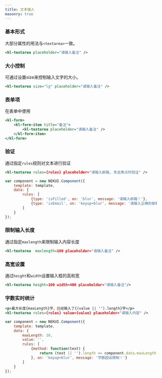 ```yaml
---
title: 文本输入
masonry: true
---
```


<!-- demo_start -->
### 基本形式

大部分属性的用法与`<textarea>`一致。

<div class="m-example"></div>

```xml
<kl-textarea placeholder="请输入备注" />
```
<!-- demo_end -->

<!-- demo_start -->
### 大小控制

可通过设置size来控制输入文字的大小。

<div class="m-example"></div>

```xml
<kl-textarea size="lg" placeholder="请输入备注" />
```
<!-- demo_end -->

<!-- demo_start -->
### 表单项

在表单中使用

<div class="m-example"></div>

```xml
<kl-form>
    <kl-form-item title="备注">
        <kl-textarea placeholder="请输入备注" />
    </kl-form-item>
</kl-form>
```
<!-- demo_end -->

<!-- demo_start -->
### 验证
通过指定`rules`规则对文本进行验证
<div class="m-example"></div>

```xml
<kl-textarea rules={rules} placeholder="请输入邮箱, 失去焦点时验证" />
```

```javascript
var component = new NEKUI.Component({
    template: template,
    data: {
        rules: [
            {type: 'isFilled', on: 'blur', message: '请输入邮箱！'},
            {type: 'isEmail', on: 'keyup+blur', message: '请输入正确的邮箱！'}
        ]
    }
});
```
<!-- demo_end -->

<!-- demo_start -->
### 限制输入长度
通过指定`maxlength`来限制输入内容长度
<div class="m-example"></div>

```xml
<kl-textarea  maxlength=100 placeholder="请输入备注" />
```
<!-- demo_end -->

<!-- demo_start -->
### 高宽设置
通过`height`和`width`设置输入框的高和宽
<div class="m-example"></div>

```xml
<kl-textarea height=100 width=400 placeholder="请输入备注"/>
```
<!-- demo_end -->

<!-- demo_start -->
### 字数实时统计
<div class="m-example"></div>

```xml
<p>最大长度{maxLength}字，已经输入了{(value || '').length}字</p>
<kl-textarea rules={rules} value={value} placeholder="请输入内容" />

```

```javascript
var component = new NEKUI.Component({
    template: template,
    data: {
        maxLength: 10,
        value: '',
        rules: [
            {method: function(text) {
                return (text || '').length <= component.data.maxLength;
            }, on: 'keyup+blur', message: '字数超出限制！'}
        ]
    }
});
```
<!-- demo_end -->
